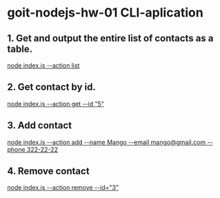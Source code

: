 # goit-nodejs-hw-01 CLI-aplication

## 1. Get and output the entire list of contacts as a table.

  [node index.js --action list](https://monosnap.com/file/yTlymbow6vSpTsqnALrvpkRs0WOe05)

## 2. Get contact by id.

  [node index.js --action get --id "5"](https://monosnap.com/file/LnoGqxaAl44ULHPcbleVtDeXf2RXBL)

## 3. Add contact

  [node index.js --action add --name Mango --email mango@gmail.com --phone 322-22-22](https://monosnap.com/file/QOhI7fQxmbjHs9lDz1yL8XNtAT6U1B)

## 4. Remove contact

  [node index.js --action remove --id="3"](https://monosnap.com/file/2PFzE8hizAecVPptDxeTMC4Qy5FIu1)
